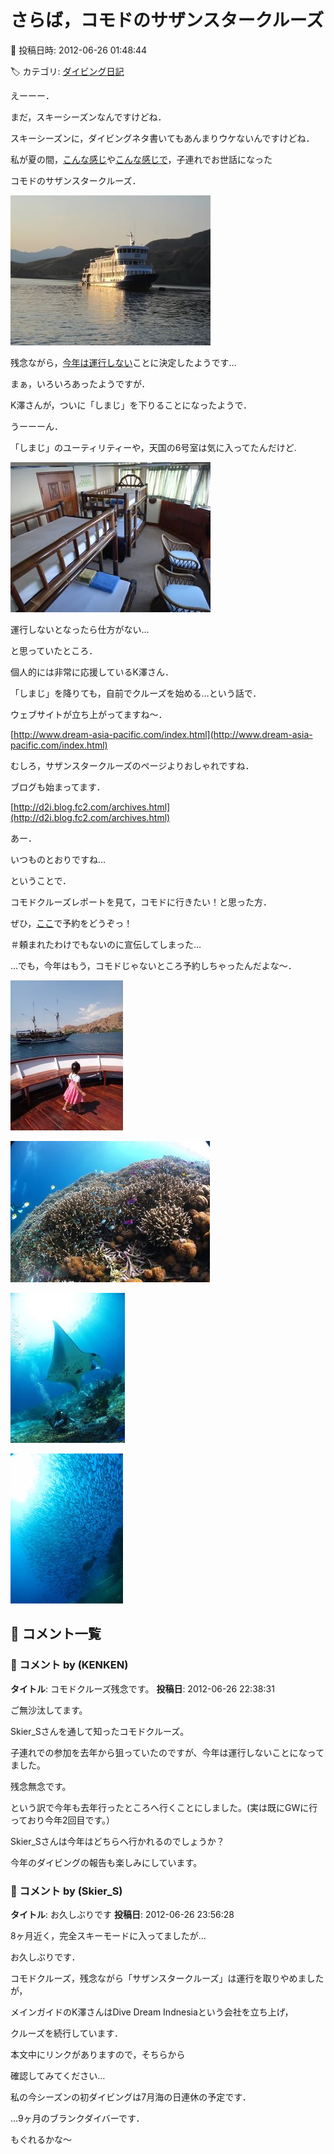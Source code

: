 # さらば，コモドのサザンスタークルーズ

📅 投稿日時: 2012-06-26 01:48:44

🏷️ カテゴリ: [ダイビング日記](ce3a7a8d424d112fce83ee85c81a0e344.md)

えーーー．





まだ，スキーシーズンなんですけどね．


スキーシーズンに，ダイビングネタ書いてもあんまりウケないんですけどね．





私が夏の間，[こんな感じ](e71f0faf0d2dbf98590a16bb7abe5a502.md)や[こんな感じで](ed51443fc2a47ba9d20653f96ae4a0c2d.md)，子連れでお世話になった


コモドのサザンスタークルーズ．




![942e2b13b504112d4a930eb27ae9ff34.jpg](images/942e2b13b504112d4a930eb27ae9ff34.jpg)




残念ながら，[今年は運行しない](http://www.s-starcruise.com/maintenance.php)ことに決定したようです…





まぁ，いろいろあったようですが．


K澤さんが，ついに「しまじ」を下りることになったようで．


うーーーん．





「しまじ」のユーティリティーや，天国の6号室は気に入ってたんだけど.




![1a2c6471c6f17dc7269dba8644bfaafc.jpg](images/1a2c6471c6f17dc7269dba8644bfaafc.jpg)




運行しないとなったら仕方がない…





と思っていたところ．


個人的には非常に応援しているK澤さん．


「しまじ」を降りても，自前でクルーズを始める…という話で．





ウェブサイトが立ち上がってますね～．


[http://www.dream-asia-pacific.com/index.html](http://www.dream-asia-pacific.com/index.html)


むしろ，サザンスタークルーズのページよりおしゃれですね．





ブログも始まってます．


[http://d2i.blog.fc2.com/archives.html](http://d2i.blog.fc2.com/archives.html)


あー．


いつものとおりですね… 





ということで．


コモドクルーズレポートを見て，コモドに行きたい！と思った方．


ぜひ，[ここ](http://www.dream-asia-pacific.com/index.html)で予約をどうぞっ！





＃頼まれたわけでもないのに宣伝してしまった…





…でも，今年はもう，コモドじゃないところ予約しちゃったんだよな～．




![bc1823dd92c6942fdc27e8b82e6d785e.jpg](images/bc1823dd92c6942fdc27e8b82e6d785e.jpg)









![2867e34cd9df27e4c661389003cc7f58.jpg](images/2867e34cd9df27e4c661389003cc7f58.jpg)









![a726249aa33cc6a0da0c0e23983fc486.jpg](images/a726249aa33cc6a0da0c0e23983fc486.jpg)









![8ff805e7947917377c1269f605ee8b72.jpg](images/8ff805e7947917377c1269f605ee8b72.jpg)

## 💬 コメント一覧

### 💬 コメント by (KENKEN)
**タイトル**: コモドクルーズ残念です。
**投稿日**: 2012-06-26 22:38:31

ご無沙汰してます。

Skier_Sさんを通して知ったコモドクルーズ。

子連れでの参加を去年から狙っていたのですが、今年は運行しないことになってました。

残念無念です。

という訳で今年も去年行ったところへ行くことにしました。(実は既にGWに行っており今年2回目です。）

Skier_Sさんは今年はどちらへ行かれるのでしょうか？

今年のダイビングの報告も楽しみにしています。

### 💬 コメント by (Skier_S)
**タイトル**: お久しぶりです
**投稿日**: 2012-06-26 23:56:28

8ヶ月近く，完全スキーモードに入ってましたが…

お久しぶりです．



コモドクルーズ，残念ながら「サザンスタークルーズ」は運行を取りやめましたが，

メインガイドのK澤さんはDive Dream Indnesiaという会社を立ち上げ，

クルーズを続行しています．

本文中にリンクがありますので，そちらから

確認してみてください…



私の今シーズンの初ダイビングは7月海の日連休の予定です．

…9ヶ月のブランクダイバーです．

もぐれるかな～

